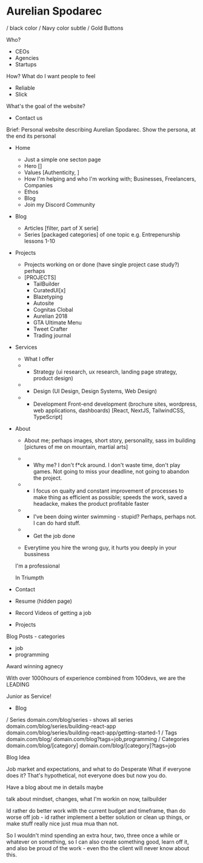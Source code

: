 # Aurelian Spodarec

/ black color
/ Navy color subtle
/ Gold Buttons

Who?
- CEOs
- Agencies
- Startups

How? What do I want people to feel
- Reliable
- Slick


What's the goal of the website?
- Contact us



Brief:
Personal website describing Aurelian Spodarec. Show the persona, at the end its personal



- Home
  - Just a simple one secton page
  - Hero []
  - Values [Authenticity, ]
  - How I'm helping and who I'm working with; Businesses, Freelancers, Companies
  - Ethos
  - Blog
  - Join my Discord Community



- Blog
  - Articles [filter, part of X serie]
  - Series [packaged categories] of one topic e.g. Entrepenurship lessons 1-10


- Projects
  - Projects working on or done (have single project case study?) perhaps
  - [PROJECTS]
    - TailBuilder
    - CuratedUI[x]
    - Blazetyping
    - Autosite
    - Cognitas Clobal
    - Aurelian 2018
    - GTA Ultimate Menu
    - Tweet Crafter
    - Trading journal


- Services
  - What I offer
  - - Strategy (ui research, ux research, landing page strategy, product design)
  - - Design (UI Design, Design Systems, Web Design) 
  - - Development Front-end development (brochure sites, wordpress, web applications, dashboards) [React, NextJS, TailwindCSS, TypeScript]


- About
  - About me; perhaps images, short story, personality, sass im building [pictures of me on mountain, martial arts]
  
  - - Why me? I don't f*ck around. I don't waste time, don't play games. Not going to miss your deadline, not going to abandon the project. 
  - - I focus on quaity and constant improvement of processes to make thing as efficient as possible; speeds the work, saved a headacke, makes the product profitable faster
  - - I've been doing winter swimming - stupid? Perhaps, perhaps not. I can do hard stuff.
  - - Get the job done

  - Everytime you hire the wrong guy, it hurts you deeply in your bussiness


  I'm a professional 


  In Triumpth
  
  
- Contact


- Resume (hidden page)










- Record Videos of getting a job
- Projects 

Blog Posts - categories
- job
- programming

  







Award winning agnecy


With over 1000hours of experience combined from 100devs, we are the LEADING


Junior as Service!


- Blog 

/ Series
  domain.com/blog/series - shows all series
  domain.com/blog/series/building-react-app
  domain.com/blog/series/building-react-app/getting-started-1
/ Tags
  domain.com/blog/
  domain.com/blog?tags=job,programming
/ Categories
  domain.com/blog/[category]
  domain.com/blog/[category]?tags=job






  Blog Idea

  Job market and expectations, and what to do
  Desperate
  What if everyone does it? That's hypothetical, not everyone does but now you do. 





  Have a blog about me in details maybe


  talk about mindset, changes, what I'm workin on now, tailbuilder




  Id rather do better work with the current budget and timeframe, than do worse off job - id rather implement a better solution or clean up things, or make stuff really nice just mua mua than not.

So I wouldn't mind spending an extra hour, two, three once a while or whatever on something, so I can also create something good, learn off it, and also be proud of the work - even tho the client will never know about this.

